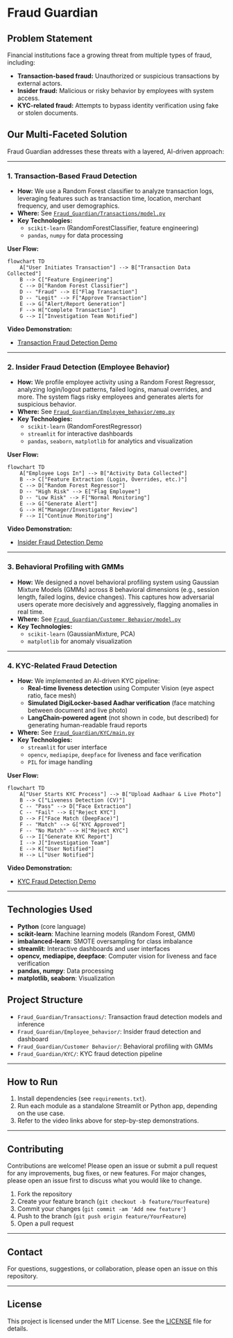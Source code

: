 # Fraud Guardian

## Problem Statement

Financial institutions face a growing threat from multiple types of fraud, including:
- **Transaction-based fraud:** Unauthorized or suspicious transactions by external actors.
- **Insider fraud:** Malicious or risky behavior by employees with system access.
- **KYC-related fraud:** Attempts to bypass identity verification using fake or stolen documents.

## Our Multi-Faceted Solution

Fraud Guardian addresses these threats with a layered, AI-driven approach:

---

### 1. Transaction-Based Fraud Detection

- **How:** We use a Random Forest classifier to analyze transaction logs, leveraging features such as transaction time, location, merchant frequency, and user demographics.
- **Where:** See [`Fraud_Guardian/Transactions/model.py`](Fraud_Guardian/Transactions/model.py)
- **Key Technologies:** 
  - `scikit-learn` (RandomForestClassifier, feature engineering)
  - `pandas`, `numpy` for data processing

**User Flow:**
```mermaid
flowchart TD
    A["User Initiates Transaction"] --> B["Transaction Data Collected"]
    B --> C["Feature Engineering"]
    C --> D["Random Forest Classifier"]
    D -- "Fraud" --> E["Flag Transaction"]
    D -- "Legit" --> F["Approve Transaction"]
    E --> G["Alert/Report Generation"]
    F --> H["Complete Transaction"]
    G --> I["Investigation Team Notified"]
```

**Video Demonstration:**
- [Transaction Fraud Detection Demo](https://drive.google.com/file/d/1WgTyui917R_p_FktueX8mgUJGVqKQA9r/view?usp=sharing)

---

### 2. Insider Fraud Detection (Employee Behavior)

- **How:** We profile employee activity using a Random Forest Regressor, analyzing login/logout patterns, failed logins, manual overrides, and more. The system flags risky employees and generates alerts for suspicious behavior.
- **Where:** See [`Fraud_Guardian/Employee_behavior/emp.py`](Fraud_Guardian/Employee_behavior/emp.py)
- **Key Technologies:** 
  - `scikit-learn` (RandomForestRegressor)
  - `streamlit` for interactive dashboards
  - `pandas`, `seaborn`, `matplotlib` for analytics and visualization

**User Flow:**
```mermaid
flowchart TD
    A["Employee Logs In"] --> B["Activity Data Collected"]
    B --> C["Feature Extraction (Login, Overrides, etc.)"]
    C --> D["Random Forest Regressor"]
    D -- "High Risk" --> E["Flag Employee"]
    D -- "Low Risk" --> F["Normal Monitoring"]
    E --> G["Generate Alert"]
    G --> H["Manager/Investigator Review"]
    F --> I["Continue Monitoring"]
```

**Video Demonstration:**
- [Insider Fraud Detection Demo](https://drive.google.com/file/d/1Ft3a7hw-A9IwQGJAmXCFRSxvOLmOb7hC/view?usp=sharing)

---

### 3. Behavioral Profiling with GMMs

- **How:** We designed a novel behavioral profiling system using Gaussian Mixture Models (GMMs) across 8 behavioral dimensions (e.g., session length, failed logins, device changes). This captures how adversarial users operate more decisively and aggressively, flagging anomalies in real time.
- **Where:** See [`Fraud_Guardian/Customer Behavior/model.py`](Fraud_Guardian/Customer%20Behavior/model.py)
- **Key Technologies:** 
  - `scikit-learn` (GaussianMixture, PCA)
  - `matplotlib` for anomaly visualization

---

### 4. KYC-Related Fraud Detection

- **How:** We implemented an AI-driven KYC pipeline:
  - **Real-time liveness detection** using Computer Vision (eye aspect ratio, face mesh)
  - **Simulated DigiLocker-based Aadhar verification** (face matching between document and live photo)
  - **LangChain-powered agent** (not shown in code, but described) for generating human-readable fraud reports
- **Where:** See [`Fraud_Guardian/KYC/main.py`](Fraud_Guardian/KYC/main.py)
- **Key Technologies:** 
  - `streamlit` for user interface
  - `opencv`, `mediapipe`, `deepface` for liveness and face verification
  - `PIL` for image handling

**User Flow:**
```mermaid
flowchart TD
    A["User Starts KYC Process"] --> B["Upload Aadhaar & Live Photo"]
    B --> C["Liveness Detection (CV)"]
    C -- "Pass" --> D["Face Extraction"]
    C -- "Fail" --> E["Reject KYC"]
    D --> F["Face Match (DeepFace)"]
    F -- "Match" --> G["KYC Approved"]
    F -- "No Match" --> H["Reject KYC"]
    G --> I["Generate KYC Report"]
    I --> J["Investigation Team"]
    E --> K["User Notified"]
    H --> L["User Notified"]
```

**Video Demonstration:**
- [KYC Fraud Detection Demo](#)

---

## Technologies Used

- **Python** (core language)
- **scikit-learn**: Machine learning models (Random Forest, GMM)
- **imbalanced-learn**: SMOTE oversampling for class imbalance
- **streamlit**: Interactive dashboards and user interfaces
- **opencv, mediapipe, deepface**: Computer vision for liveness and face verification
- **pandas, numpy**: Data processing
- **matplotlib, seaborn**: Visualization

## Project Structure

- `Fraud_Guardian/Transactions/`: Transaction fraud detection models and inference
- `Fraud_Guardian/Employee_behavior/`: Insider fraud detection and dashboard
- `Fraud_Guardian/Customer Behavior/`: Behavioral profiling with GMMs
- `Fraud_Guardian/KYC/`: KYC fraud detection pipeline

---

## How to Run

1. Install dependencies (see `requirements.txt`).
2. Run each module as a standalone Streamlit or Python app, depending on the use case.
3. Refer to the video links above for step-by-step demonstrations.

---
## Contributing

Contributions are welcome! Please open an issue or submit a pull request for any improvements, bug fixes, or new features. For major changes, please open an issue first to discuss what you would like to change.

1. Fork the repository
2. Create your feature branch (`git checkout -b feature/YourFeature`)
3. Commit your changes (`git commit -am 'Add new feature'`)
4. Push to the branch (`git push origin feature/YourFeature`)
5. Open a pull request

---

## Contact

For questions, suggestions, or collaboration, please open an issue on this repository.

---

## License

This project is licensed under the MIT License. See the [LICENSE](LICENSE) file for details.
